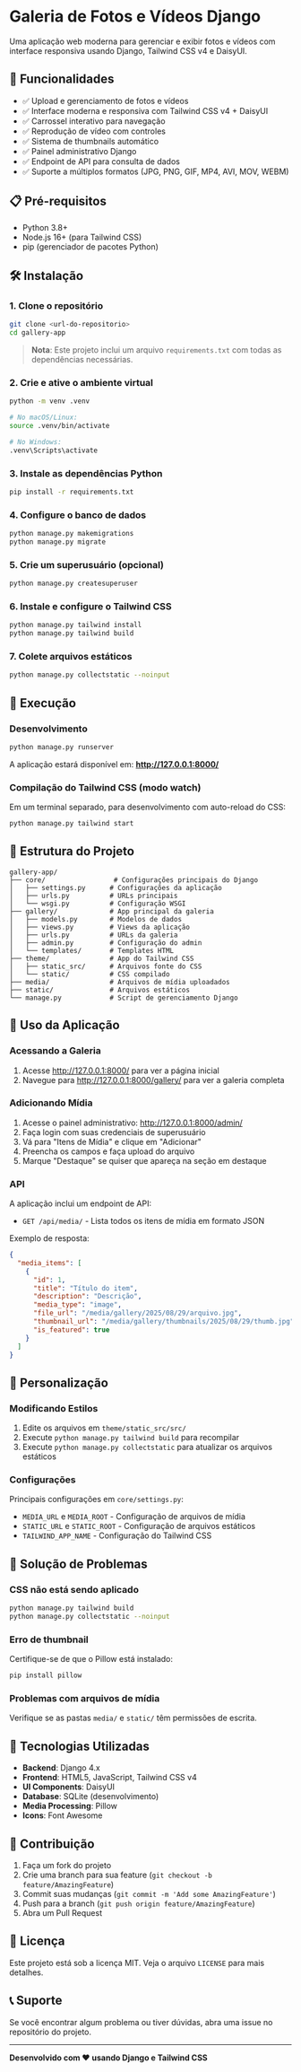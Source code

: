 # Galeria de Fotos e Vídeos Django

Uma aplicação web moderna para gerenciar e exibir fotos e vídeos com interface responsiva usando Django, Tailwind CSS v4 e DaisyUI.

## 🚀 Funcionalidades

- ✅ Upload e gerenciamento de fotos e vídeos
- ✅ Interface moderna e responsiva com Tailwind CSS v4 + DaisyUI
- ✅ Carrossel interativo para navegação
- ✅ Reprodução de vídeo com controles
- ✅ Sistema de thumbnails automático
- ✅ Painel administrativo Django
- ✅ Endpoint de API para consulta de dados
- ✅ Suporte a múltiplos formatos (JPG, PNG, GIF, MP4, AVI, MOV, WEBM)

## 📋 Pré-requisitos

- Python 3.8+
- Node.js 16+ (para Tailwind CSS)
- pip (gerenciador de pacotes Python)

## 🛠 Instalação

### 1. Clone o repositório
```bash
git clone <url-do-repositorio>
cd gallery-app
```

> **Nota**: Este projeto inclui um arquivo `requirements.txt` com todas as dependências necessárias.

### 2. Crie e ative o ambiente virtual
```bash
python -m venv .venv

# No macOS/Linux:
source .venv/bin/activate

# No Windows:
.venv\Scripts\activate
```

### 3. Instale as dependências Python
```bash
pip install -r requirements.txt
```

### 4. Configure o banco de dados
```bash
python manage.py makemigrations
python manage.py migrate
```

### 5. Crie um superusuário (opcional)
```bash
python manage.py createsuperuser
```

### 6. Instale e configure o Tailwind CSS
```bash
python manage.py tailwind install
python manage.py tailwind build
```

### 7. Colete arquivos estáticos
```bash
python manage.py collectstatic --noinput
```

## 🚀 Execução

### Desenvolvimento
```bash
python manage.py runserver
```

A aplicação estará disponível em: **http://127.0.0.1:8000/**

### Compilação do Tailwind CSS (modo watch)
Em um terminal separado, para desenvolvimento com auto-reload do CSS:
```bash
python manage.py tailwind start
```

## 📁 Estrutura do Projeto

```
gallery-app/
├── core/                 # Configurações principais do Django
│   ├── settings.py      # Configurações da aplicação
│   ├── urls.py          # URLs principais
│   └── wsgi.py          # Configuração WSGI
├── gallery/             # App principal da galeria
│   ├── models.py        # Modelos de dados
│   ├── views.py         # Views da aplicação
│   ├── urls.py          # URLs da galeria
│   ├── admin.py         # Configuração do admin
│   └── templates/       # Templates HTML
├── theme/               # App do Tailwind CSS
│   ├── static_src/      # Arquivos fonte do CSS
│   └── static/          # CSS compilado
├── media/               # Arquivos de mídia uploadados
├── static/              # Arquivos estáticos
└── manage.py            # Script de gerenciamento Django
```

## 🎯 Uso da Aplicação

### Acessando a Galeria
1. Acesse http://127.0.0.1:8000/ para ver a página inicial
2. Navegue para http://127.0.0.1:8000/gallery/ para ver a galeria completa

### Adicionando Mídia
1. Acesse o painel administrativo: http://127.0.0.1:8000/admin/
2. Faça login com suas credenciais de superusuário
3. Vá para "Itens de Mídia" e clique em "Adicionar"
4. Preencha os campos e faça upload do arquivo
5. Marque "Destaque" se quiser que apareça na seção em destaque

### API
A aplicação inclui um endpoint de API:
- `GET /api/media/` - Lista todos os itens de mídia em formato JSON

Exemplo de resposta:
```json
{
  "media_items": [
    {
      "id": 1,
      "title": "Título do item",
      "description": "Descrição",
      "media_type": "image",
      "file_url": "/media/gallery/2025/08/29/arquivo.jpg",
      "thumbnail_url": "/media/gallery/thumbnails/2025/08/29/thumb.jpg",
      "is_featured": true
    }
  ]
}
```

## 🎨 Personalização

### Modificando Estilos
1. Edite os arquivos em `theme/static_src/src/`
2. Execute `python manage.py tailwind build` para recompilar
3. Execute `python manage.py collectstatic` para atualizar os arquivos estáticos

### Configurações
Principais configurações em `core/settings.py`:
- `MEDIA_URL` e `MEDIA_ROOT` - Configuração de arquivos de mídia
- `STATIC_URL` e `STATIC_ROOT` - Configuração de arquivos estáticos
- `TAILWIND_APP_NAME` - Configuração do Tailwind CSS

## 🔧 Solução de Problemas

### CSS não está sendo aplicado
```bash
python manage.py tailwind build
python manage.py collectstatic --noinput
```

### Erro de thumbnail
Certifique-se de que o Pillow está instalado:
```bash
pip install pillow
```

### Problemas com arquivos de mídia
Verifique se as pastas `media/` e `static/` têm permissões de escrita.

## 📝 Tecnologias Utilizadas

- **Backend**: Django 4.x
- **Frontend**: HTML5, JavaScript, Tailwind CSS v4
- **UI Components**: DaisyUI
- **Database**: SQLite (desenvolvimento)
- **Media Processing**: Pillow
- **Icons**: Font Awesome

## 🤝 Contribuição

1. Faça um fork do projeto
2. Crie uma branch para sua feature (`git checkout -b feature/AmazingFeature`)
3. Commit suas mudanças (`git commit -m 'Add some AmazingFeature'`)
4. Push para a branch (`git push origin feature/AmazingFeature`)
5. Abra um Pull Request

## 📄 Licença

Este projeto está sob a licença MIT. Veja o arquivo `LICENSE` para mais detalhes.

## 📞 Suporte

Se você encontrar algum problema ou tiver dúvidas, abra uma issue no repositório do projeto.

---

**Desenvolvido com ❤️ usando Django e Tailwind CSS**
